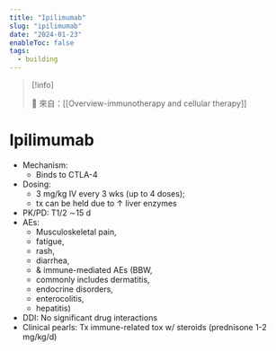 ```yaml
---
title: "Ipilimumab"
slug: "ipilimumab"
date: "2024-01-23"
enableToc: false
tags:
  - building
---
```


> [!info]
>
> 🌱 來自：[[Overview-immunotherapy and cellular therapy]]

# Ipilimumab

- Mechanism:
  - Binds to CTLA-4
- Dosing:
  - 3 mg/kg IV every 3 wks (up to 4 doses);
  - tx can be held due to ↑ liver enzymes
- PK/PD: T1/2 ∼15 d
- AEs:
  - Musculoskeletal pain,
  - fatigue,
  - rash,
  - diarrhea,
  - & immune-mediated AEs (BBW,
  - commonly includes dermatitis,
  - endocrine disorders,
  - enterocolitis,
  - hepatitis)
- DDI: No significant drug interactions
- Clinical pearls: Tx immune-related tox w/ steroids (prednisone 1-2 mg/kg/d)
